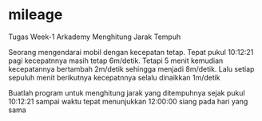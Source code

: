 # mileage
Tugas Week-1 Arkademy Menghitung Jarak Tempuh

Seorang mengendarai mobil dengan kecepatan tetap. Tepat pukul 10:12:21 pagi kecepatnnya masih tetap 6m/detik. Tetapi 5 menit kemudian kecepatannya bertambah 2m/detik sehingga menjadi 8m/detik. Lalu setiap sepuluh menit berikutnya kecepatnnya selalu dinaikkan 1m/detik

Buatlah program untuk menghitung jarak yang ditempuhnya sejak pukul 10:12:21 sampai waktu tepat menunjukkan 12:00:00 siang pada hari yang sama
